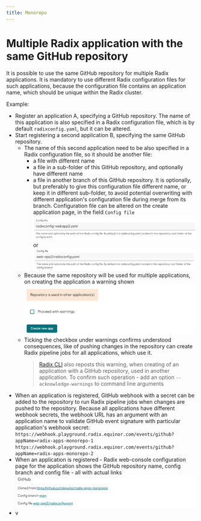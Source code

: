 ```yaml
---
title: Monorepo
---
```


# Multiple Radix application with the same GitHub repository

It is possible to use the same GitHub repository for multiple Radix applications. It is mandatory to use different Radix configuration files for such applications, because the configuration file contains an application name, which should be unique within the Radix cluster. 

Example:
* Register an application A, specifying a GitHub repository. The name of this application is also specified in a Radix configuration file, which is by default `radixconfig.yaml`, but it can be altered.
* Start registering a second application B, specifying the same GitHub repository. 
  * The name of this  second application need to be also specified in a Radix configuration file, so it should be another file:
    * a file with different name
    * a file in a sub-folder of this GitHub repository, and optionally have different name
    * a file in another branch of this GitHub repository. It is optionally, but preferably to give this configuration file different name, or keep it in different sub-folder, to avoid potential overwriting with different application's configuration file during merge from its branch.
    Configuration file can be altered on the create application page, in the field `Config file`
    ![Radix config altered name](radixconfig-altered-name.png)
    or
    ![Radix config altered folder](radixconfig-altered-folder.png)
  * Because the same repository will be used for multiple applications, on creating the application a warning shown
  ![img.png](register-application-with-already-used-repository.png)
  * Ticking the checkbox under warnings confirms understood consequences, like of pushing changes in the repository can create Radix pipeline jobs for all applications, which use it.
    > [Radix CLI](https://github.com/equinor/radix-cli) also reposts this warning, when creating of an application with a GitHub repository, used in another application. To confirm such operation - add an option `--acknowledge-warnings` to command line arguments
* When an application is registered, GitHub webhook with a secret can be added to the repository to run Radix pipeline jobs when changes are pushed to the repository. Because all applications have different webhook secrets, the webhook URL has an argument with an application name to validate GitHub event signature with particular application's webhook secret:
  `https://webhook.playground.radix.equinor.com/events/github?appName=radix-apps-monorepo-1`
  `https://webhook.playground.radix.equinor.com/events/github?appName=radix-apps-monorepo-2`
* When an application is registered - Radix web-console configuration page for the application shows the GitHub repository name, config branch and config file - all with actual links
  ![img.png](application-configuration-page-repo-info.png)
* v
